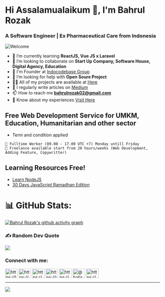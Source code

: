 <h1 align="left">Hi Assalamualaikum 👋, I'm Bahrul Rozak</h1>
<h3 align="left">A Software Engineer | Ex Pharmaceutical Care from Indonesia</h3>

![Welcome](https://i.pinimg.com/originals/72/3f/e9/723fe9bf86184230f7286634f3b74543.gif) 

- 🌱 I’m currently learning **ReactJS, Vue JS x Laravel**
- 👯 I’m looking to collaborate on **Start Up Company, Software House, Digital Agency, Education**
- 📍  I'm Founder at [Indocodebase Group](https://www.facebook.com/profile.php?id=100091639085916)
- 🤝 I’m looking for help with **Open Soure Project**
- 👨‍💻 All of my projects are available at [Here](https://bahrulrozak.vercel.app/)
- 📝 I regularly write articles on [Medium](https://medium.com/@bahrulrozak)
- 📫 How to reach me **bahrulrozak02@gmail.com**
- 📄 Know about my experiences [Visit Here](https://my.indeed.com/p/bahrulr-ed2htea)

## Free Web Development Service for UMKM, Education, Humanitarian and other sector 
- Term and condition applied

```
🚧 Fulltime Worker (09.00 - 17.00 UTC +7) Monday untill Friday
🥦 Freelance available start from 28 hours/weeks (Web Development, Adding Feature, Copywritter)
```

## Learning Resources Free!
- [Learn NodeJS](https://github.com/Bahrul-Rozak/Belajar-Node-JS)
- [30 Days JavaScript Ramadhan Edition](https://github.com/Bahrul-Rozak/30-Hari-JavaScript-Ramadhan-Edition)

# 📊 GitHub Stats:
[![Bahrul Rozak's github activity graph](https://github-readme-activity-graph.cyclic.app/graph?username=Bahrul-Rozak&theme=dracula)](https://github.com/Bahrul-Rozak)

### ✍️ Random Dev Quote
![](https://quotes-github-readme.vercel.app/api?type=horizontal&theme=tokyonight)

<h3 align="left">Connect with me:</h3>
<p align="left">
<a href="https://linkedin.com/in/bahrul-rozak" target="blank"><img align="center" src="https://raw.githubusercontent.com/rahuldkjain/github-profile-readme-generator/master/src/images/icons/Social/linked-in-alt.svg" alt="https://linkedin.com/in/bahrul-rozak" height="30" width="40" /></a>
<a href="https://stackoverflow.com/users/20835639/bahrul-rozak" target="blank"><img align="center" src="https://raw.githubusercontent.com/rahuldkjain/github-profile-readme-generator/master/src/images/icons/Social/stack-overflow.svg" alt="https://stackoverflow.com/users/20835639/bahrul-rozak" height="30" width="40" /></a>
<a href="https://www.facebook.com/people/bahrul-rozak/100089773847661/" target="blank"><img align="center" src="https://raw.githubusercontent.com/rahuldkjain/github-profile-readme-generator/master/src/images/icons/Social/facebook.svg" alt="https://www.facebook.com/people/bahrul-rozak/100089773847661/" height="30" width="40" /></a>
<a href="https://instagram.com/rozak.dexamethasone" target="blank"><img align="center" src="https://raw.githubusercontent.com/rahuldkjain/github-profile-readme-generator/master/src/images/icons/Social/instagram.svg" alt="https://instagram.com/rozak.dexamethasone" height="30" width="40" /></a>
<a href="https://dribbble.com/bahrulrozak078" target="blank"><img align="center" src="https://raw.githubusercontent.com/rahuldkjain/github-profile-readme-generator/master/src/images/icons/Social/dribbble.svg" alt="https://dribbble.com/rozak13/collections" height="30" width="40" /></a>
<a href="https://medium.com/@bahrulrozak" target="blank"><img align="center" src="https://raw.githubusercontent.com/rahuldkjain/github-profile-readme-generator/master/src/images/icons/Social/medium.svg" alt="@bahrulrozak" height="30" width="40" /></a>
<a href="https://www.youtube.com/@bahrulrozak078" target="blank"><img align="center" src="https://raw.githubusercontent.com/rahuldkjain/github-profile-readme-generator/master/src/images/icons/Social/youtube.svg" alt="https://www.youtube.com/@bahrulrozak078" height="30" width="40" /></a>
</p>

---
[![](https://visitcount.itsvg.in/api?id=Bahrul-Rozak&icon=0&color=0)](https://visitcount.itsvg.in)

<!-- Proudly created with GPRM ( https://gprm.itsvg.in ) -->
